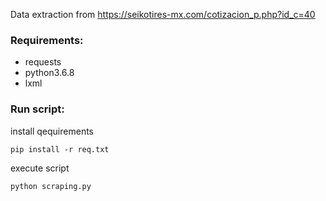 
Data extraction from https://seikotires-mx.com/cotizacion_p.php?id_c=40

### Requirements:
- requests
- python3.6.8 
- lxml

### Run script:

install qequirements
```
pip install -r req.txt
```
execute script
```
python scraping.py
```